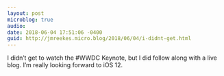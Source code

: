 ```yaml
---
layout: post
microblog: true
audio: 
date: 2018-06-04 17:51:06 -0400
guid: http://jmreekes.micro.blog/2018/06/04/i-didnt-get.html
---
```

I didn’t get to watch the #WWDC Keynote, but I did follow along with a live blog. I’m really looking forward to iOS 12.
